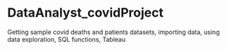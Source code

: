 # DataAnalyst_covidProject
Getting sample covid deaths and patients datasets, importing data, using data exploration, SQL functions, Tableau

